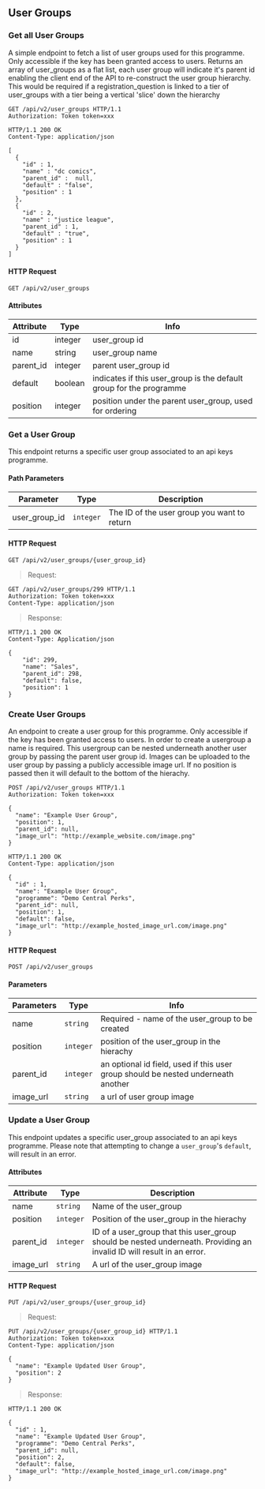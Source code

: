 ## User Groups

### Get all User Groups

A simple endpoint to fetch a list of user groups used for this programme. Only
accessible if the key has been granted access to users. Returns an array of
user_groups as a flat list, each user group will indicate it's parent id
enabling the client end of the API to re-construct the user group hierarchy. This
would be required if a registration_question is linked to a tier of user_groups
with a tier being a vertical 'slice' down the hierarchy

``` http
GET /api/v2/user_groups HTTP/1.1
Authorization: Token token=xxx
```

``` http
HTTP/1.1 200 OK
Content-Type: application/json

[
  {
    "id" : 1,
    "name" : "dc comics",
    "parent_id" :  null,
    "default" : "false",
    "position" : 1
  },
  {
    "id" : 2,
    "name" : "justice league",
    "parent_id" : 1,
    "default" : "true",
    "position" : 1
  }
]
```

#### HTTP Request

`GET /api/v2/user_groups`

#### Attributes

Attribute | Type | Info
--------- | ---- | ----
id | integer | user_group id
name | string | user_group name
parent\_id | integer | parent user_group id
default | boolean | indicates if this user_group is the default group for the programme
position | integer | position under the parent user_group, used for ordering

### Get a User Group

This endpoint returns a specific user group associated to an api keys programme.

#### Path Parameters

Parameter | Type | Description
--------- | ---- | -----------
user_group_id | `integer` | The ID of the user group you want to return

#### HTTP Request

`GET /api/v2/user_groups/{user_group_id}`

> Request:

``` http
GET /api/v2/user_groups/299 HTTP/1.1
Authorization: Token token=xxx
Content-Type: application/json
```

> Response:

``` http
HTTP/1.1 200 OK
Content-Type: Application/json

{
    "id": 299,
    "name": "Sales",
    "parent_id": 298,
    "default": false,
    "position": 1
}
```

### Create User Groups

An endpoint to create a user group for this programme. Only accessible if the key
has been granted access to users. In order to create a usergroup a name is required.
This usergroup can be nested underneath another user group by passing the parent
user group id. Images can be uploaded to the user group by passing a publicly accessible image url. If
no position is passed then it will default to the bottom of the hierachy.

``` http
POST /api/v2/user_groups HTTP/1.1
Authorization: Token token=xxx

{
  "name": "Example User Group",
  "position": 1,
  "parent_id": null,
  "image_url": "http://example_website.com/image.png"
}
```


``` http
HTTP/1.1 200 OK
Content-Type: application/json

{
  "id" : 1,
  "name": "Example User Group",
  "programme": "Demo Central Perks",
  "parent_id": null,
  "position": 1,
  "default": false,
  "image_url": "http://example_hosted_image_url.com/image.png"
}

```
#### HTTP Request

`POST /api/v2/user_groups`

#### Parameters

Parameters | Type | Info
---------- | ---- | ----
name | `string` | Required - name of the user_group to be created
position | `integer` | position of the user_group in the hierachy
parent_id | `integer` | an optional id field, used if this user group should be nested underneath another
image_url | `string` | a url of user group image
### Update a User Group

This endpoint updates a specific user_group associated to an api keys programme. Please note that attempting to change a `user_group`'s `default`, will
result in an error.

#### Attributes

Attribute | Type | Description
--------- | ---- | -----------
name | `string` |  Name of the user_group
position | `integer` | Position of the user_group in the hierachy
parent_id | `integer` | ID of a user_group that this user_group should be nested underneath. Providing an invalid ID will result in an error.
image_url | `string` | A url of the user_group image

#### HTTP Request

`PUT /api/v2/user_groups/{user_group_id}`

> Request:
``` http
PUT /api/v2/user_groups/{user_group_id} HTTP/1.1
Authorization: Token token=xxx
Content-Type: application/json

{
  "name": "Example Updated User Group",
  "position": 2
}

```

> Response:
``` http
HTTP/1.1 200 OK

{
  "id" : 1,
  "name": "Example Updated User Group",
  "programme": "Demo Central Perks",
  "parent_id": null,
  "position": 2,
  "default": false,
  "image_url": "http://example_hosted_image_url.com/image.png"
}
```